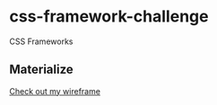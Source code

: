 # css-framework-challenge
CSS Frameworks


## Materialize
<a href="https://framework-challenge-materialize.netlify.app/">Check out my wireframe</a>
